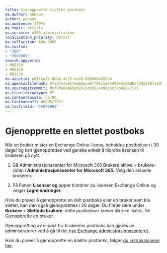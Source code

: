 ```yaml
---
title: Gjenopprette slettet postboks
ms.author: pebaum
author: pebaum
ms.audience: ITPro
ms.topic: article
ms.service: o365-administration
localization_priority: Normal
ms.collection: Adm_O365
ms.custom:
- "360"
- "3500005"
search.appverid:
- MOE150
- MED150
- MBS150
ms.assetid: e6112a76-bbb6-4c22-b2e6-690b004d92d4
ms.openlocfilehash: 07ad754a927be92ece07f91c5a64d8084c96d0344925467a195033bdd3f445ac
ms.sourcegitcommit: b5f7da89a650d2915dc652449623c78be6247175
ms.translationtype: MT
ms.contentlocale: nb-NO
ms.lasthandoff: 08/05/2021
ms.locfileid: "54075085"
---
```

# <a name="restore-a-deleted-mailbox"></a>Gjenopprette en slettet postboks

Når en bruker mister en Exchange Online-lisens, beholdes postboksen i 30 dager og kan gjenopprettes ved ganske enkelt å tilordne lisensen til brukeren på nytt.
  
1. Gå Administrasjonssenter for Microsoft 365 Brukere aktive  \> brukere-siden i **Administrasjonssenter for Microsoft 365.** Velg den aktuelle brukeren.

2. På Fanen **Lisenser og** apper tilordner du lisensen Exchange Online og velger **Lagre endringer**.

Hvis du prøver å gjenopprette en delt postboks eller en bruker som ble slettet, kan den også gjenopprettes i 30 dager. Du finner dem under **Brukere** \> **Slettede brukere**. delte postbokser krever ikke en lisens. Se [Gjenopprette en bruker](https://docs.microsoft.com/microsoft-365/admin/add-users/restore-user).

Gjenoppretting av e-post fra brukerens postboks kan gjøres av administratorer ved å gå til det [nye Exchange administrasjonssenteret](https://techcommunity.microsoft.com/t5/exchange-team-blog/a-new-recoverableitems-experience-comes-to-exchange-online/ba-p/1505353).

Hvis du prøver å gjenopprette en inaktiv postboks, følger [du instruksjonene her](https://docs.microsoft.com/microsoft-365/compliance/recover-an-inactive-mailbox).
  
